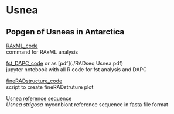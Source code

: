 # Usnea
## Popgen of Usneas in Antarctica  

[RAxML_code](./RAxML.sh)  
command for RAxML analysis  
  
[fst_DAPC_code](./r-workflow/RADseq%20Usnea.ipynb) or as [pdf](./RADseq Usnea.pdf)  
jupyter notebook with all R code for fst analysis and DAPC  

[fineRADstructure_code](./fineRADstructure.sh)  
script to create fineRADstruture plot  

[Usnea reference sequence](./Usnea_14861_mycobiont_10kbplus.fasta)  
*Usnea strigosa* myconbiont reference sequence in fasta file format  
